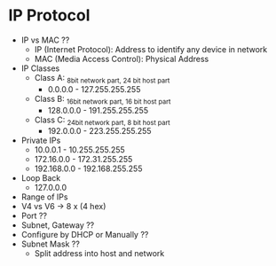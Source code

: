 # IP Protocol
- IP vs MAC ??
  - IP (Internet Protocol): Address to identify any device in network
  - MAC (Media Access Control): Physical Address
- IP Classes
   - Class A: <sub>8bit network part, 24 bit host part</sub>
      - 0.0.0.0 - 127.255.255.255
   - Class B: <sub>16bit network part, 16 bit host part</sub>
      - 128.0.0.0 - 191.255.255.255
   - Class C: <sub>24bit network part, 8 bit host part</sub>
      - 192.0.0.0 - 223.255.255.255
- Private IPs
   - 10.0.0.1 - 10.255.255.255
   - 172.16.0.0 - 172.31.255.255
   - 192.168.0.0 - 192.168.255.255
- Loop Back
   - 127.0.0.0
- Range of IPs
- V4 vs V6 -> 8 x (4 hex)
- Port ??
- Subnet, Gateway ??
- Configure by DHCP or Manually ??
- Subnet Mask ??
  - Split address into host and network